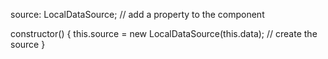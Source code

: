 source: LocalDataSource; // add a property to the component

constructor() {
  this.source = new LocalDataSource(this.data); // create the source
}